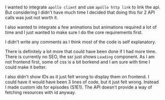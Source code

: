I wanted to integrate `apollo client` and use `apollo http link` to link the api. But considering I 
didn't have much time I decided that doing this for 2 API calls was just not worth it.

I also wanted to integrate a few animations but animations required a lot of time and I just wanted
to make sure I do the core requirements first.

I didn't write any comments as I think most of the code is self explanatory.

There is definitely a lot more that could have been done if I had more time. There is currently no SEO,
the ssr just shows `Loading` component. As I am not frontend first, some of css is a bit borkend and I am sure with time I could make it better.

I also didn't show IDs as it just felt wrong to display them on frontend. I could have it would have been 3 lines
of code, but it just felt wrong. Instead I made custom ids for episodes (S1E1). The
API doesn't provide a way of fetching resources with id anyway.
